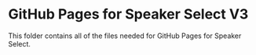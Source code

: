 # GitHub Pages for Speaker Select V3

This folder contains all of the files needed for GitHub Pages for Speaker Select.
